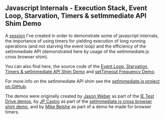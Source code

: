 ## Javascript Internals - Execution Stack, Event Loop, Starvation, Timers & setImmediate API Shim Demo

A [session](http://itkoren.github.io/event-loop-set-timers/) I've created in order to demonstrate some of javascript internals, the importance of using timers for yielding execution of long running operations (and not starving the event loop) and the efficiency of the setImmediate API (demonstrated here by usage of the setImmediate.js cross browser shim).

You can also find here, the source code of the [Event Loop, Starvation, Timers & setImmediate API Shim Demo](http://itkoren.github.io/event-loop-set-timers/immediate.html) and [setTimeout Frequency Demo](http://itkoren.github.io/event-loop-set-timers/timers.html).

For more info on the setImmediate API shim see the [setImmediate.js project on GitHub](https://github.com/NobleJS/setImmediate).

The demos were originally created by [Jason Weber](http://www.jasonweber.com) as part of the [IE Test Drive demos](http://ie.microsoft.com/testdrive/Performance/setImmediateSorting/Default.html), by [JP Castro](http://blog.jphpsf.com/) as part of the [setImmediate.js cross browser shim demo](http://jphpsf.github.io/setImmediate-shim-demo/), and by [Mike Belshe](https://www.belshe.com) as part of a demo he made for browser timers.